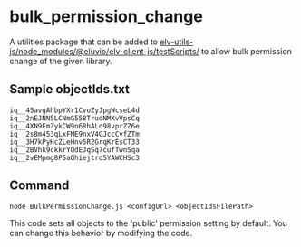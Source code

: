 # bulk_permission_change

A utilities package that can be added to [elv-utils-js/node_modules/@eluvio/elv-client-js/testScripts/](https://github.com/eluv-io/elv-utils-js/) to allow bulk permission change of the given library. 

## Sample objectIds.txt

```
iq__4SavgAhbpYXr1CvoZyJpgWcseL4d
iq__2nEJNN5LCNmG558TrudNMXvVpsCq
iq__4XN9EmZykCW9o6RhALd98vprZZ6e
iq__2s8m453qLxFME9nxV4GJccCvfZTm
iq__3H7kPyHcZLeHnv5R2GrqKrEsCT33
iq__2BVhk9ckkrYQdEJqSq7cufTwnSqa
iq__2vEMpmg8P5aQhiejtrd5YAWCHSc3
```


## Command

```
node BulkPermissionChange.js <configUrl> <objectIdsFilePath>
```

This code sets all objects to the 'public' permission setting by default. You can change this behavior by modifying the code.

